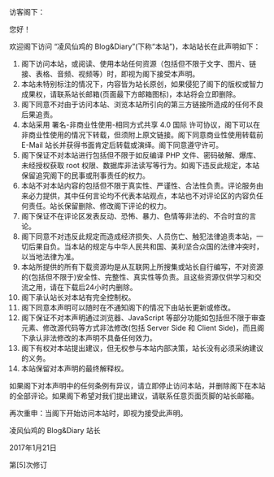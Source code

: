 <!-- 标题: 法律声明 -->

访客阁下：

您好！

欢迎阁下访问 “凌风仙鸡的 Blog&Diary”(下称“本站”)，本站站长在此声明如下：

1. 阁下访问本站，或阅读、使用本站任何资源（包括但不限于文字、图片、链接、表格、音频、视频等）时，即视为阁下接受本声明。
2. 本站未特别标注的情况下，内容皆为站长原创，如果侵犯了阁下的版权或智力成果权，请联系站长邮箱(页面最下方邮箱图标)，本站将会立即删除。
3. 阁下同意不对由于访问本站、浏览本站所引向的第三方链接所造成的任何不良后果追责。
4. 本站采用 署名-非商业性使用-相同方式共享 4.0 国际 许可协议，阁下可以在非商业性使用的情况下转载，但须附上原文链接。阁下同意商业性使用转载前 E-Mail 站长并获得书面肯定后转载或演绎。阁下同意遵守许可。
5. 阁下保证不对本站进行包括但不限于如反编译 PHP 文件、密码破解、爆库、未经授权获取 root 权限、数据库非法读写等行为。如阁下违反此规定，本站保留追究阁下的民事或刑事责任的权力。
6. 本站不对本站内容的包括但不限于真实性、严谨性、合法性负责。评论服务由来必力提供，其中任何言论均不代表本站观点，本站也不对评论区的内容负任何责任。站长保留删除、修改阁下评论的权力。
7. 阁下保证不在评论区发表反动、恐怖、暴力、色情等非法的、不合时宜的言论。
8. 阁下同意不对违反此规定而造成经济损失、人员伤亡、触犯法律追责本站，一切后果自负。当本站的规定与中华人民共和国、美利坚合众国的法律冲突时，以当地法律为准。
9. 本站所提供的所有下载资源均是从互联网上所搜集或站长自行编写，不对资源的(包括但不限于)安全性、完整性、真实性等负责。且这些资源仅供学习和交流之用，请在下载后24小时内删除。
10. 阁下承认站长对本站有完全控制权。
11. 阁下同意本声明可以随时在不通知阁下的情况下由站长更新或修改。
12. 阁下保证不对本声明通过浏览器、JavaScript 等部分功能如包括但不限于审查元素、修改源代码等方式非法修改(包括 Server Side 和 Client Side)，而且阁下承认非法修改的本声明不具备任何效力。
13. 阁下有权对本站提出建议，但无权参与本站内部决策，站长没有必须采纳建议的义务。
14. 本站保留对本声明的最终解释权。

如果阁下对本声明中的任何条例有异议，请立即停止访问本站，并删除阁下在本站的全部评论。如果阁下希望对我们提出建议，请联系任意页面页脚的站长邮箱。
  
再次重申：当阁下开始访问本站时，即视为接受此声明。

凌风仙鸡的 Blog&Diary 站长

2017年1月21日

第[5]次修订